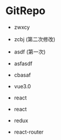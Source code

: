 # GitRepo

- zwxcy
- zcbj (第二次修改)
- asdf (第一次)
- asfasdf

- cbasaf
- vue3.0

- react
- react
- redux
- react-router

